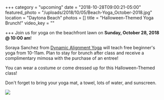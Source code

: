 +++
category = "upcoming"
date = "2018-10-28T09:00:21-05:00"
featured_photo = "/uploads/2018/10/05/Beach-Yoga_October-2018.jpg"
location = "Daytona Beach"
photos = []
title = "Halloween-Themed Yoga Brunch!"
video_key = ""

+++
Join us for yoga on the beachfront lawn on **Sunday, October 28, 2018 @ 10:00 am**!

Soraya Sanchez from [Dynamic Alignment Yoga](https://www.facebook.com/DynamicAlignmentYoga/) will teach free beginner's yoga from 10-11am. Plan to stay for brunch after class and receive a complimentary mimosa with the purchase of an entree!

You can wear a costume or come dressed up for this Halloween-Themed class!

Don't forget to bring your yoga mat, a towel, lots of water, and sunscreen.

![](/uploads/2018/10/05/Beach-Yoga_October-2018.jpg)